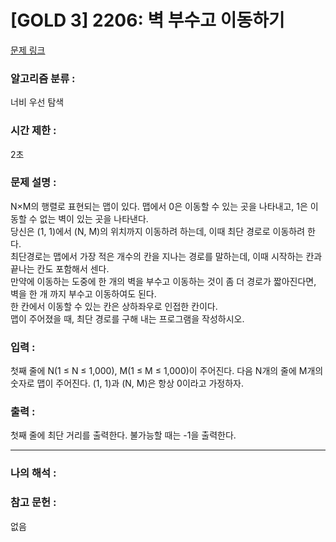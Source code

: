 [GOLD 3] 2206: 벽 부수고 이동하기
====================================  
[문제 링크](https://www.acmicpc.net/problem/2206)  

### 알고리즘 분류 :  
너비 우선 탐색

### 시간 제한 :  
2초   

### 문제 설명 :  
N×M의 행렬로 표현되는 맵이 있다. 맵에서 0은 이동할 수 있는 곳을 나타내고, 1은 이동할 수 없는 벽이 있는 곳을 나타낸다.  
당신은 (1, 1)에서 (N, M)의 위치까지 이동하려 하는데, 이때 최단 경로로 이동하려 한다.   
최단경로는 맵에서 가장 적은 개수의 칸을 지나는 경로를 말하는데, 이때 시작하는 칸과 끝나는 칸도 포함해서 센다.  
만약에 이동하는 도중에 한 개의 벽을 부수고 이동하는 것이 좀 더 경로가 짧아진다면, 벽을 한 개 까지 부수고 이동하여도 된다.  
한 칸에서 이동할 수 있는 칸은 상하좌우로 인접한 칸이다.  
맵이 주어졌을 때, 최단 경로를 구해 내는 프로그램을 작성하시오.  

### 입력 :   
첫째 줄에 N(1 ≤ N ≤ 1,000), M(1 ≤ M ≤ 1,000)이 주어진다. 다음 N개의 줄에 M개의 숫자로 맵이 주어진다. (1, 1)과 (N, M)은 항상 0이라고 가정하자.  

### 출력 :   
첫째 줄에 최단 거리를 출력한다. 불가능할 때는 -1을 출력한다.  

-----------------------------------------------------------  
### 나의 해석 :  
 

### 참고 문헌 :  
없음
